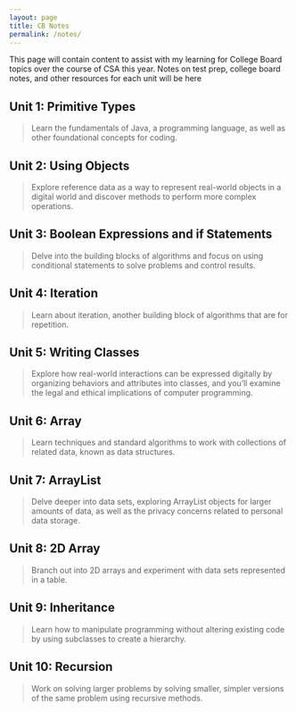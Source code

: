 ```yaml
---
layout: page
title: CB Notes
permalink: /notes/
---
```


This page will contain content to assist with my learning for College Board topics over the course of CSA this year. Notes on test prep, college board notes, and other resources for each unit will be here

## Unit 1: Primitive Types
> Learn the fundamentals of Java, a programming language, as well as other foundational concepts for coding.

## Unit 2: Using Objects
> Explore reference data as a way to represent real-world objects in a digital world and discover methods to perform more complex operations.

## Unit 3: Boolean Expressions and if Statements
> Delve into the building blocks of algorithms and focus on using conditional statements to solve problems and control results.

## Unit 4: Iteration
> Learn about iteration, another building block of algorithms that are for repetition.

## Unit 5: Writing Classes
> Explore how real-world interactions can be expressed digitally by organizing behaviors and attributes into classes, and you’ll examine the legal and ethical implications of computer programming.

## Unit 6: Array
> Learn techniques and standard algorithms to work with collections of related data, known as data structures.

## Unit 7: ArrayList
> Delve deeper into data sets, exploring ArrayList objects for larger amounts of data, as well as the privacy concerns related to personal data storage.

## Unit 8: 2D Array
> Branch out into 2D arrays and experiment with data sets represented in a table.

## Unit 9: Inheritance
> Learn how to manipulate programming without altering existing code by using subclasses to create a hierarchy.

## Unit 10: Recursion
> Work on solving larger problems by solving smaller, simpler versions of the same problem using recursive methods.




